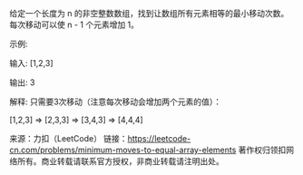 给定一个长度为 n 的非空整数数组，找到让数组所有元素相等的最小移动次数。每次移动可以使 n - 1 个元素增加 1。

示例:

输入:
[1,2,3]

输出:
3

解释:
只需要3次移动（注意每次移动会增加两个元素的值）：

[1,2,3]  =>  [2,3,3]  =>  [3,4,3]  =>  [4,4,4]

来源：力扣（LeetCode）
链接：https://leetcode-cn.com/problems/minimum-moves-to-equal-array-elements
著作权归领扣网络所有。商业转载请联系官方授权，非商业转载请注明出处。